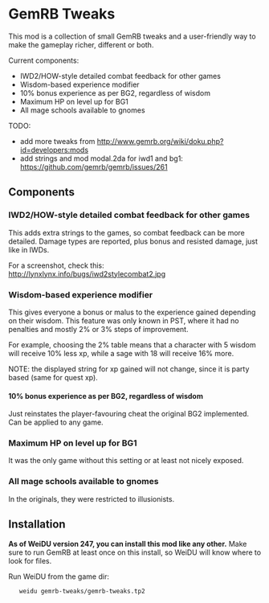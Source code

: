 # GemRB Tweaks

This mod is a collection of small GemRB tweaks and a user-friendly way to make the
gameplay richer, different or both.

Current components:
- IWD2/HOW-style detailed combat feedback for other games
- Wisdom-based experience modifier
- 10% bonus experience as per BG2, regardless of wisdom
- Maximum HP on level up for BG1
- All mage schools available to gnomes

TODO: 
- add more tweaks from http://www.gemrb.org/wiki/doku.php?id=developers:mods
- add strings and mod modal.2da for iwd1 and bg1: https://github.com/gemrb/gemrb/issues/261


## Components

### IWD2/HOW-style detailed combat feedback for other games
This adds extra strings to the games, so combat feedback can be more detailed.
Damage types are reported, plus bonus and resisted damage, just like in IWDs.

For a screenshot, check this:
http://lynxlynx.info/bugs/iwd2stylecombat2.jpg

### Wisdom-based experience modifier
This gives everyone a bonus or malus to the experience gained depending on
their wisdom. This feature was only known in PST, where it had no penalties and
mostly 2% or 3% steps of improvement. 

For example, choosing the 2% table means that a character with 5 wisdom will receive 10% less xp,
while a sage with 18 will receive 16% more.

NOTE: the displayed string for xp gained will not change, since it is party based (same for quest xp).

#### 10% bonus experience as per BG2, regardless of wisdom
Just reinstates the player-favouring cheat the original BG2 implemented. Can
be applied to any game.

### Maximum HP on level up for BG1
It was the only game without this setting or at least not nicely exposed.

### All mage schools available to gnomes
In the originals, they were restricted to illusionists.


## Installation

**As of WeiDU version 247, you can install this mod like any other.**
Make sure to run GemRB at least once on this install, so WeiDU will know
where to look for files.

Run WeiDU from the game dir:
```
   weidu gemrb-tweaks/gemrb-tweaks.tp2
```
